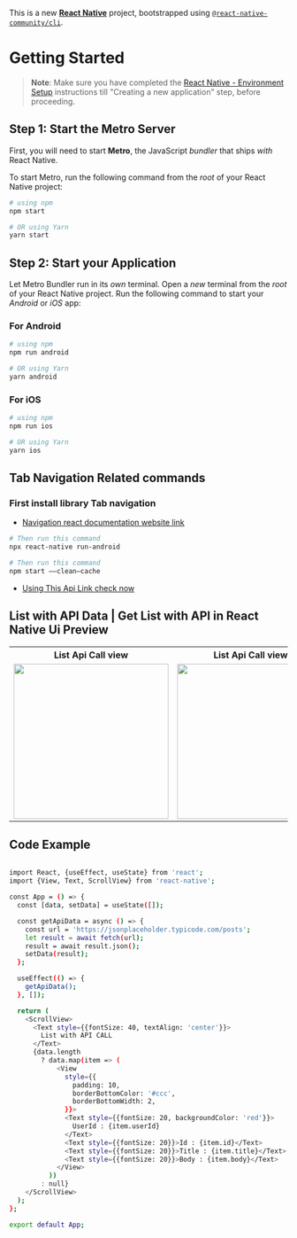 This is a new [**React Native**](https://reactnative.dev) project, bootstrapped using [`@react-native-community/cli`](https://github.com/react-native-community/cli).

# Getting Started

> **Note**: Make sure you have completed the [React Native - Environment Setup](https://reactnative.dev/docs/environment-setup) instructions till "Creating a new application" step, before proceeding.

## Step 1: Start the Metro Server

First, you will need to start **Metro**, the JavaScript _bundler_ that ships _with_ React Native.

To start Metro, run the following command from the _root_ of your React Native project:

```bash
# using npm
npm start

# OR using Yarn
yarn start
```

## Step 2: Start your Application

Let Metro Bundler run in its _own_ terminal. Open a _new_ terminal from the _root_ of your React Native project. Run the following command to start your _Android_ or _iOS_ app:

### For Android

```bash
# using npm
npm run android

# OR using Yarn
yarn android
```

### For iOS

```bash
# using npm
npm run ios

# OR using Yarn
yarn ios
```


## Tab Navigation Related commands
### First install library Tab navigation
- [Navigation react documentation website link](https://reactnavigation.org/docs/material-top-tab-navigator)
```bash
# Then run this command
npx react-native run-android
```



```bash
# Then run this command
npm start ——clean—cache
```


- [Using This Api Link check now](https://jsonplaceholder.typicode.com/posts)

## List with API Data | Get List with API in React Native Ui Preview

<table>
  
  
<tr>                    
   
   <th>List Api Call view</th>
   <th>List Api Call view 2</th>

</tr>
  
  
  
  
<tr>
  
<td>

<img src="https://github.com/mdsomad/React_Native_Components/assets/103892160/27528f43-2115-4189-bede-67b162260df0" width="280"/>

</td>
<td>

<img src="https://github.com/mdsomad/React_Native_Components/assets/103892160/ebef4b0a-89b7-42f3-9f37-01f86bb93877" width="280"/>

</td>


</table>


## Code Example

```bash

import React, {useEffect, useState} from 'react';
import {View, Text, ScrollView} from 'react-native';

const App = () => {
  const [data, setData] = useState([]);

  const getApiData = async () => {
    const url = 'https://jsonplaceholder.typicode.com/posts';
    let result = await fetch(url);
    result = await result.json();
    setData(result);
  };

  useEffect(() => {
    getApiData();
  }, []);

  return (
    <ScrollView>
      <Text style={{fontSize: 40, textAlign: 'center'}}>
        List with API CALL
      </Text>
      {data.length
        ? data.map(item => (
            <View
              style={{
                padding: 10,
                borderBottomColor: '#ccc',
                borderBottomWidth: 2,
              }}>
              <Text style={{fontSize: 20, backgroundColor: 'red'}}>
                UserId : {item.userId}
              </Text>
              <Text style={{fontSize: 20}}>Id : {item.id}</Text>
              <Text style={{fontSize: 20}}>Title : {item.title}</Text>
              <Text style={{fontSize: 20}}>Body : {item.body}</Text>
            </View>
          ))
        : null}
    </ScrollView>
  );
};

export default App;


```

